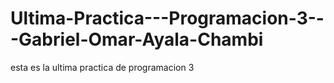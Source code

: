 # Ultima-Practica---Programacion-3---Gabriel-Omar-Ayala-Chambi
esta es la ultima practica de programacion 3
